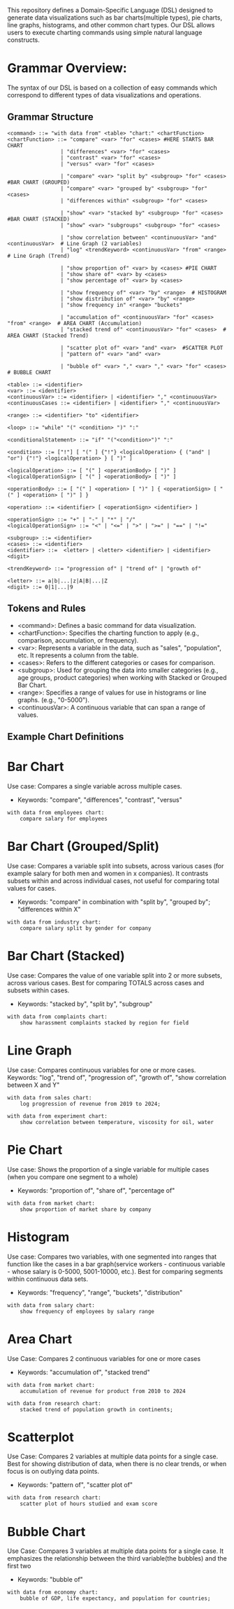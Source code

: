 
This repository defines a Domain-Specific Language (DSL)
designed to generate data visualizations such as bar charts(multiple types),
pie charts, line graphs, histograms, and other common chart types. Our DSL
allows users to execute charting commands using simple natural language constructs.

# Grammar Overview:
The syntax of our DSL is based on a collection of easy commands which
correspond to different types of data visualizations
and operations.

## Grammar Structure

```
<command> ::= "with data from" <table> "chart:" <chartFunction> 
<chartFunction> ::= "compare" <var> "for" <cases> #HERE STARTS BAR CHART
                 | "differences" <var> "for" <cases> 
                 | "contrast" <var> "for" <cases> 
                 | "versus" <var> "for" <cases>
                
                 | "compare" <var> "split by" <subgroup> "for" <cases> #BAR CHART (GROUPED)
                 | "compare" <var> "grouped by" <subgroup> "for" <cases>
                 | "differences within" <subgroup> "for" <cases>
               
                 | "show" <var> "stacked by" <subgroup> "for" <cases> #BAR CHART (STACKED)
                 | "show" <var> "subgroups" <subgroup> "for" <cases>
               
                 | "show correlation between" <continuousVar> "and" <continuousVar>  # Line Graph (2 variables)
                 | "log" <trendKeyword> <continuousVar> "from" <range>  # Line Graph (Trend)
                 
                 | "show proportion of" <var> by <cases> #PIE CHART
                 | "show share of" <var> by <cases> 
                 | "show percentage of" <var> by <cases> 
                 
                 | "show frequency of" <var> "by" <range>  # HISTOGRAM
                 | "show distribution of" <var> "by" <range> 
                 | "show frequency in" <range> "buckets" 
                 
                 | "accumulation of" <continuousVar> "for" <cases> "from" <range>  # AREA CHART (Accumulation)
                 | "stacked trend of" <continuousVar> "for" <cases>  # AREA CHART (Stacked Trend)
                 
                 | "scatter plot of" <var> "and" <var>  #SCATTER PLOT
                 | "pattern of" <var> "and" <var> 
                 
                 | "bubble of" <var> "," <var> "," <var> "for" <cases>  # BUBBLE CHART

<table> ::= <identifier>
<var> ::= <identifier>
<continuousVar> ::= <identifier> | <identifier> "," <continuousVar>
<continuousCases ::= <identifier> | <identifier> "," <continuousVar>

<range> ::= <identifier> "to" <identifier>

<loop> ::= "while" "(" <condition> ")" ":"

<conditionalStatement> ::= "if" "("<condition>")" ":"

<condition> ::= ["!"] [ "(" ] {"!"} <logicalOperation> { ("and" | "or") {"!"} <logicalOperation> } [ ")" ]

<logicalOperation> ::= [ "(" ] <operationBody> [ ")" ] <logicalOperationSign> [ "(" ] <operationBody> [ ")" ]

<operationBody> ::= [ "(" ] <operation> [ ")" ] { <operationSign> [ "(" ] <operation> [ ")" ] }

<operation> ::= <identifier> [ <operationSign> <identifier> ]

<operationSign> ::= "+" | "-" | "*" | "/"
<logicalOperationSign> ::= "<" | "<=" | ">" | ">=" | "==" | "!="

<subgroup> ::= <identifier>
<cases> ::= <identifier>
<identifier> ::=  <letter> | <letter> <identifier> | <identifier> <digit>

<trendKeyword> ::= "progression of" | "trend of" | "growth of"

<letter> ::= a|b|...|z|A|B|...|Z
<digit> ::= 0|1|...|9
```

## Tokens and Rules

* \<command\>: Defines a basic command for data visualization.
* \<chartFunction\>: Specifies the charting function to apply (e.g., comparison, accumulation, or frequency).
* \<var\>: Represents a variable in the data, such as "sales", "population", etc. It represents a column from the table.
* \<cases\>: Refers to the different categories or cases for comparison.
* \<subgroup\>: Used for grouping the data into smaller categories (e.g., age groups, product categories) when working with Stacked or Grouped Bar Chart.
* \<range\>: Specifies a range of values for use in histograms or line graphs. (e.g., "0-5000").
* \<continuousVar\>: A continuous variable that can span a range of values.



## Example Chart Definitions
# Bar Chart
Use case: Compares a single variable across multiple cases.
* Keywords: "compare", "differences", "contrast", "versus"

```
with data from employees chart:
    compare salary for employees
```

# Bar Chart (Grouped/Split)
Use case: Compares a variable split into subsets, across various cases (for
example salary for both men and women in x companies). It contrasts subsets within and across individual cases, not useful
for comparing total values for cases.
* Keywords: "compare" in combination with "split by", "grouped by"; "differences within X"

```
with data from industry chart:
    compare salary split by gender for company
```

# Bar Chart (Stacked)
Use case: Compares the value of one variable split into 2 or more subsets, across various cases.
Best for comparing TOTALS across cases and subsets within cases.
* Keywords: "stacked by", "split by", "subgroup"

```
with data from complaints chart:
    show harassment complaints stacked by region for field

```

# Line Graph
Use case: Compares continuous variables for one or more cases.
Keywords: "log", "trend of", "progression of", "growth of", "show correlation between X and Y"
```
with data from sales chart:
    log progression of revenue from 2019 to 2024;
```
```
with data from experiment chart:
    show correlation between temperature, viscosity for oil, water
```


# Pie Chart
Use case: Shows the proportion of a single variable for multiple cases (when you compare one segment to a whole)
* Keywords: "proportion of", "share of", "percentage of"
```
with data from market chart:
    show proportion of market share by company
```


# Histogram
Use case: Compares two variables, with one segmented into ranges that function like the cases in a bar graph(service 
workers - continuous variable - whose salary is 0-5000, 5001-10000, etc.). Best for comparing segments within continuous data sets.
* Keywords: "frequency", "range", "buckets", "distribution"
```
with data from salary chart:
    show frequency of employees by salary range
```

# Area Chart
Use Case: Compares 2 continuous variables for one or more cases
* Keywords: "accumulation of", "stacked trend"
```
with data from market chart:
    accumulation of revenue for product from 2010 to 2024
```
```
with data from research chart:
    stacked trend of population growth in continents;
```


# Scatterplot
Use Case: Compares 2 variables at multiple data points for a single case. Best for showing distribution of data, when there is no clear trends, or when focus is on outlying data points.
* Keywords: "pattern of", "scatter plot of"
```
with data from research chart:
    scatter plot of hours studied and exam score
```

# Bubble Chart
Use Case: Compares 3 variables at multiple data points for a single case. It emphasizes
the relationship between the third variable(the bubbles) and the first two
* Keywords: "bubble of"
```
with data from economy chart:
    bubble of GDP, life expectancy, and population for countries;
```


